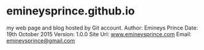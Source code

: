 # emineysprince.github.io
my web page and blog hosted by Git account.
Author: Emineys Prince
Date: 19th October 2015
Version: 1.0.0
Site Url: www.emineysprince.com
Email: emineysprince@gmail.com